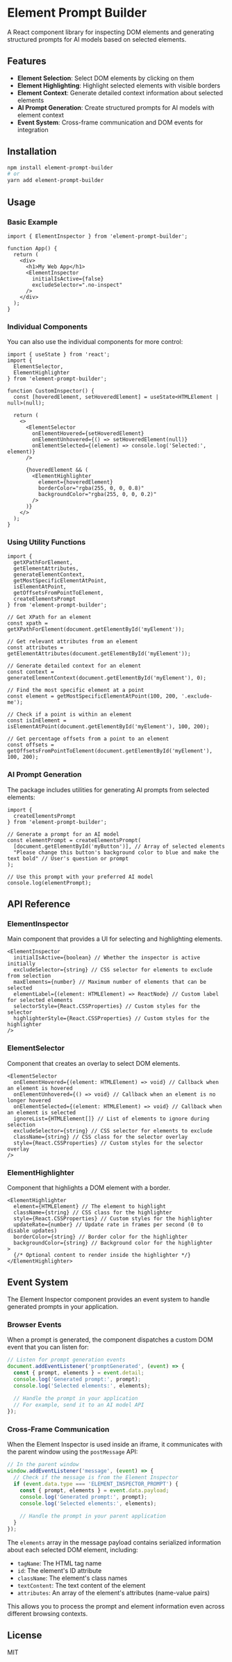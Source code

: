 # Element Prompt Builder

A React component library for inspecting DOM elements and generating structured prompts for AI models based on selected elements.

## Features

- **Element Selection**: Select DOM elements by clicking on them
- **Element Highlighting**: Highlight selected elements with visible borders
- **Element Context**: Generate detailed context information about selected elements
- **AI Prompt Generation**: Create structured prompts for AI models with element context
- **Event System**: Cross-frame communication and DOM events for integration

## Installation

```bash
npm install element-prompt-builder
# or
yarn add element-prompt-builder
```

## Usage

### Basic Example

```tsx
import { ElementInspector } from 'element-prompt-builder';

function App() {
  return (
    <div>
      <h1>My Web App</h1>
      <ElementInspector 
        initialIsActive={false} 
        excludeSelector=".no-inspect"
      />
    </div>
  );
}
```

### Individual Components

You can also use the individual components for more control:

```tsx
import { useState } from 'react';
import { 
  ElementSelector, 
  ElementHighlighter
} from 'element-prompt-builder';

function CustomInspector() {
  const [hoveredElement, setHoveredElement] = useState<HTMLElement | null>(null);
  
  return (
    <>
      <ElementSelector
        onElementHovered={setHoveredElement}
        onElementUnhovered={() => setHoveredElement(null)}
        onElementSelected={(element) => console.log('Selected:', element)}
      />
      
      {hoveredElement && (
        <ElementHighlighter 
          element={hoveredElement}
          borderColor="rgba(255, 0, 0, 0.8)"
          backgroundColor="rgba(255, 0, 0, 0.2)"
        />
      )}
    </>
  );
}
```

### Using Utility Functions

```tsx
import { 
  getXPathForElement, 
  getElementAttributes, 
  generateElementContext,
  getMostSpecificElementAtPoint,
  isElementAtPoint,
  getOffsetsFromPointToElement,
  createElementsPrompt
} from 'element-prompt-builder';

// Get XPath for an element
const xpath = getXPathForElement(document.getElementById('myElement'));

// Get relevant attributes from an element
const attributes = getElementAttributes(document.getElementById('myElement'));

// Generate detailed context for an element
const context = generateElementContext(document.getElementById('myElement'), 0);

// Find the most specific element at a point
const element = getMostSpecificElementAtPoint(100, 200, '.exclude-me');

// Check if a point is within an element
const isInElement = isElementAtPoint(document.getElementById('myElement'), 100, 200);

// Get percentage offsets from a point to an element
const offsets = getOffsetsFromPointToElement(document.getElementById('myElement'), 100, 200);
```

### AI Prompt Generation

The package includes utilities for generating AI prompts from selected elements:

```tsx
import { 
  createElementsPrompt
} from 'element-prompt-builder';

// Generate a prompt for an AI model
const elementPrompt = createElementsPrompt(
  [document.getElementById('myButton')], // Array of selected elements
  "Please change this button's background color to blue and make the text bold" // User's question or prompt
);

// Use this prompt with your preferred AI model
console.log(elementPrompt);
```

## API Reference

### ElementInspector

Main component that provides a UI for selecting and highlighting elements.

```tsx
<ElementInspector
  initialIsActive={boolean} // Whether the inspector is active initially
  excludeSelector={string} // CSS selector for elements to exclude from selection
  maxElements={number} // Maximum number of elements that can be selected
  elementLabel={(element: HTMLElement) => ReactNode} // Custom label for selected elements
  selectorStyle={React.CSSProperties} // Custom styles for the selector
  highlighterStyle={React.CSSProperties} // Custom styles for the highlighter
/>
```

### ElementSelector

Component that creates an overlay to select DOM elements.

```tsx
<ElementSelector
  onElementHovered={(element: HTMLElement) => void} // Callback when an element is hovered
  onElementUnhovered={() => void} // Callback when an element is no longer hovered
  onElementSelected={(element: HTMLElement) => void} // Callback when an element is selected
  ignoreList={HTMLElement[]} // List of elements to ignore during selection
  excludeSelector={string} // CSS selector for elements to exclude
  className={string} // CSS class for the selector overlay
  style={React.CSSProperties} // Custom styles for the selector overlay
/>
```

### ElementHighlighter

Component that highlights a DOM element with a border.

```tsx
<ElementHighlighter
  element={HTMLElement} // The element to highlight
  className={string} // CSS class for the highlighter
  style={React.CSSProperties} // Custom styles for the highlighter
  updateRate={number} // Update rate in frames per second (0 to disable updates)
  borderColor={string} // Border color for the highlighter
  backgroundColor={string} // Background color for the highlighter
>
  {/* Optional content to render inside the highlighter */}
</ElementHighlighter>
```

## Event System

The Element Inspector component provides an event system to handle generated prompts in your application.

### Browser Events

When a prompt is generated, the component dispatches a custom DOM event that you can listen for:

```javascript
// Listen for prompt generation events
document.addEventListener('promptGenerated', (event) => {
  const { prompt, elements } = event.detail;
  console.log('Generated prompt:', prompt);
  console.log('Selected elements:', elements);
  
  // Handle the prompt in your application
  // For example, send it to an AI model API
});
```

### Cross-Frame Communication

When the Element Inspector is used inside an iframe, it communicates with the parent window using the `postMessage` API:

```javascript
// In the parent window
window.addEventListener('message', (event) => {
  // Check if the message is from the Element Inspector
  if (event.data.type === 'ELEMENT_INSPECTOR_PROMPT') {
    const { prompt, elements } = event.data.payload;
    console.log('Generated prompt:', prompt);
    console.log('Selected elements:', elements);
    
    // Handle the prompt in your parent application
  }
});
```

The `elements` array in the message payload contains serialized information about each selected DOM element, including:
- `tagName`: The HTML tag name
- `id`: The element's ID attribute
- `className`: The element's class names
- `textContent`: The text content of the element
- `attributes`: An array of the element's attributes (name-value pairs)

This allows you to process the prompt and element information even across different browsing contexts.

## License

MIT

